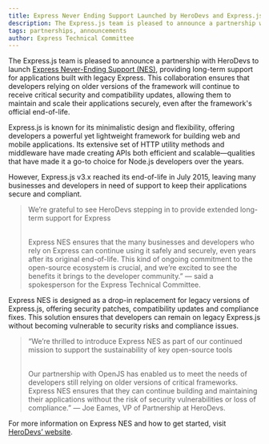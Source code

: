 ```yaml
---
title: Express Never Ending Support Launched by HeroDevs and Express.js
description: The Express.js team is pleased to announce a partnership with HeroDevs to launch Express Never-Ending Support (NES), providing long-term support for applications built with legacy Express. This collaboration ensures that developers relying on older versions of the framework will continue to receive critical security and compatibility updates, allowing them to maintain and scale their applications securely, even after the framework's official end-of-life.
tags: partnerships, announcements
author: Express Technical Committee
---
```


The Express.js team is pleased to announce a partnership with HeroDevs to launch [Express Never-Ending Support (NES)](https://www.herodevs.com/support/express-nes), providing long-term support for applications built with legacy Express. This collaboration ensures that developers relying on older versions of the framework will continue to receive critical security and compatibility updates, allowing them to maintain and scale their applications securely, even after the framework's official end-of-life.

Express.js is known for its minimalistic design and flexibility, offering developers a powerful yet lightweight framework for building web and mobile applications. Its extensive set of HTTP utility methods and middleware have made creating APIs both efficient and scalable—qualities that have made it a go-to choice for Node.js developers over the years.

However, Express.js v3.x reached its end-of-life in July 2015, leaving many businesses and developers in need of support to keep their applications secure and compliant. 

<blockquote>
We’re grateful to see HeroDevs stepping in to provide extended long-term support for Express
<br/><br/>

Express NES ensures that the many businesses and developers who rely on Express can continue using it safely and securely, even years after its original end-of-life. This kind of ongoing commitment to the open-source ecosystem is crucial, and we’re excited to see the benefits it brings to the developer community.” — said a spokesperson for the Express Technical Committee. 
</blockquote>   

Express NES is designed as a drop-in replacement for legacy versions of Express.js, offering security patches, compatibility updates and compliance fixes. This solution ensures that developers can remain on legacy Express.js without becoming vulnerable to security risks and compliance issues.

<blockquote>
“We’re thrilled to introduce Express NES as part of our continued mission to support the sustainability of key open-source tools
<br/><br/>

Our partnership with OpenJS has enabled us to meet the needs of developers still relying on older versions of critical frameworks. Express NES ensures that they can continue building and maintaining their applications without the risk of security vulnerabilities or loss of compliance.” — Joe Eames, VP of Partnership at HeroDevs.
</blockquote>

For more information on Express NES and how to get started, visit [HeroDevs’ website](https://www.herodevs.com/support/express-nes).